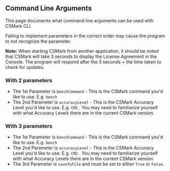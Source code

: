 ## Command Line Arguments
This page documents what command line arguments can be used with CSMark CLI.

Failing to implement parameters in the correct order may cause the program to not recognize the parameter.

**Note:** When starting CSMark from another application, it should be noted that CSMark will take 3 seconds to display the License Agreement in the Console. The program will respond after the 3 seconds + the time taken to check for updates.

### With 2 parameters
* The 1st Parameter is  ``benchCommand`` - This is the CSMark command you'd like to use. E.g. ``bench``
* The 2nd Parameter is  ``accuracyLevel`` - This is the CSMark Accuracy Level you'd like to use. E.g. ``CM2`` . You may need to familiarize yourself with what Accuracy Levels there are in the current CSMark version.

### With 3 parameters
* The 1st Parameter is  ``benchCommand`` - This is the CSMark command you'd like to use. E.g. ``bench``
* The 2nd Parameter is  ``accuracyLevel`` - This is the CSMark Accuracy Level you'd like to use. E.g. ``CM2`` . You may need to familiarize yourself with what Accuracy Levels there are in the current CSMark version.
* The 3rd Parameter is ``saveToFile`` and must be set to either ``True`` or ``False``.